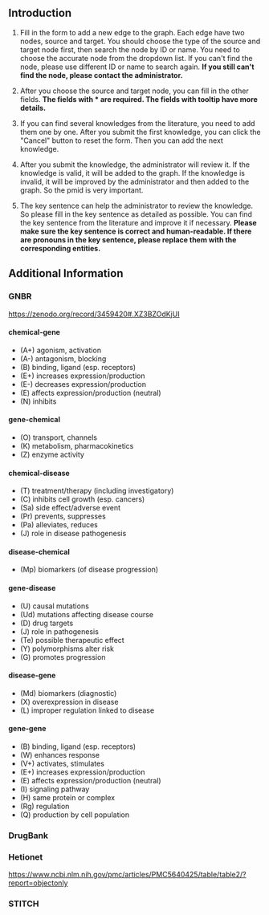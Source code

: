 ## Introduction
1. Fill in the form to add a new edge to the graph. Each edge have two nodes, source and target. You should choose the type of the source and target node first, then search the node by ID or name. You need to choose the accurate node from the dropdown list. If you can't find the node, please use different ID or name to search again. <b>If you still can't find the node, please contact the administrator.</b>

2. After you choose the source and target node, you can fill in the other fields. <b>The fields with * are required. The fields with tooltip have more details.</b>

3. If you can find several knowledges from the literature, you need to add them one by one. After you submit the first knowledge, you can click the "Cancel" button to reset the form. Then you can add the next knowledge.

4. After you submit the knowledge, the administrator will review it. If the knowledge is valid, it will be added to the graph. If the knowledge is invalid, it will be improved by the administrator and then added to the graph. So the pmid is very important.

5. The key sentence can help the administrator to review the knowledge. So please fill in the key sentence as detailed as possible. You can find the key sentence from the literature and improve it if necessary. <b>Please make sure the key sentence is correct and human-readable. If there are pronouns in the key sentence, please replace them with the corresponding entities.</b>

## Additional Information

### GNBR

https://zenodo.org/record/3459420#.XZ3BZOdKjUI

#### chemical-gene

- (A+) agonism, activation
- (A-) antagonism, blocking
- (B) binding, ligand (esp. receptors)
- (E+) increases expression/production
- (E-) decreases expression/production
- (E) affects expression/production (neutral)
- (N) inhibits

#### gene-chemical

- (O) transport, channels
- (K) metabolism, pharmacokinetics
- (Z) enzyme activity

#### chemical-disease

- (T) treatment/therapy (including investigatory)
- (C) inhibits cell growth (esp. cancers)
- (Sa) side effect/adverse event
- (Pr) prevents, suppresses
- (Pa) alleviates, reduces
- (J) role in disease pathogenesis

#### disease-chemical

- (Mp) biomarkers (of disease progression)

#### gene-disease

- (U) causal mutations
- (Ud) mutations affecting disease course
- (D) drug targets
- (J) role in pathogenesis
- (Te) possible therapeutic effect
- (Y) polymorphisms alter risk
- (G) promotes progression

#### disease-gene

- (Md) biomarkers (diagnostic)
- (X) overexpression in disease
- (L) improper regulation linked to disease

#### gene-gene

- (B) binding, ligand (esp. receptors)
- (W) enhances response
- (V+) activates, stimulates
- (E+) increases expression/production
- (E) affects expression/production (neutral)
- (I) signaling pathway
- (H) same protein or complex
- (Rg) regulation
- (Q) production by cell population

### DrugBank

### Hetionet

https://www.ncbi.nlm.nih.gov/pmc/articles/PMC5640425/table/table2/?report=objectonly

### STITCH

